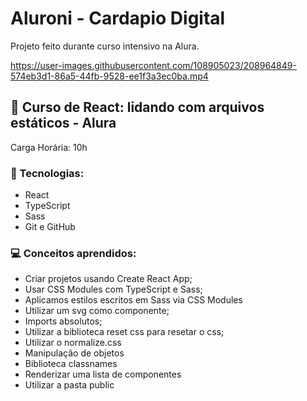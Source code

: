 # Aluroni - Cardapio Digital
Projeto feito durante curso intensivo na Alura.

https://user-images.githubusercontent.com/108905023/208964849-574eb3d1-86a5-44fb-9528-ee1f3a3ec0ba.mp4

## 🚀 Curso de React: lidando com arquivos estáticos - Alura
Carga Horária: 10h

### 🔧 Tecnologias:
- React
- TypeScript
- Sass
- Git e GitHub 

### 💻 Conceitos aprendidos:
- Criar projetos usando Create React App;
- Usar CSS Modules com TypeScript e Sass;
- Aplicamos estilos escritos em Sass via CSS Modules
- Utilizar um svg como componente;
- Imports absolutos;
- Utilizar a biblioteca reset css para resetar o css;
- Utilizar o normalize.css
- Manipulação de objetos
- Biblioteca classnames
- Renderizar uma lista de componentes
- Utilizar a pasta public
